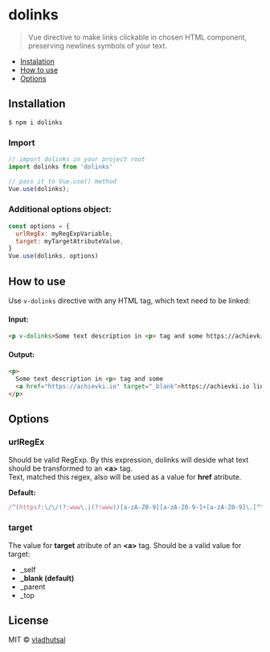 # dolinks
> Vue directive to make links clickable in chosen HTML component, preserving newlines symbols of your text.

  - [Instalation](#installation)
  - [How to use](#how-to-use)
  - [Options](#options) 


## Installation
```$ npm i dolinks```

### Import
```javascript
// import dolinks in your project root
import dolinks from 'dolinks'

// pass it to Vue.use() method
Vue.use(dolinks);
```

### Additional options object:
```javascript
const options = {
  urlRegEx: myRegExpVariable,
  target: myTargetAtributeValue,
}
Vue.use(dolinks, options)
```

## How to use
Use ```v-dolinks``` directive with any HTML tag, which text need to be linked:
#### Input:
```html
<p v-dolinks>Some text description in <p> tag and some https://achievki.io link</p>
```
#### Output: 
```html
<p>
  Some text description in <p> tag and some
  <a href="https://achievki.io" target="_blank">https://achievki.io link</a>
</p>
```

## Options
### urlRegEx
Should be valid RegExp. By this expression, dolinks will deside what text should be transformed to an **&lt;a>** tag.</br>
Text, matched this regex, also will be used as a value for **href** atribute.

**Default:**
```javascript
/^(https?:\/\/(?:www\.|(?!www))[a-zA-Z0-9][a-zA-Z0-9-]+[a-zA-Z0-9]\.[^\s]{2,}|www\.[a-zA-Z0-9][a-zA-Z0-9-]+[a-zA-Z0-9]\.[^\s]{2,}|https?:\/\/(?:www\.|(?!www))[a-zA-Z0-9]+\.[^\s]{2,}|www\.[a-zA-Z0-9]+\.[^\s]{2,})$/
```

### target
The value for **target** atribute of an **&lt;a>** tag. Should be a valid value for target:
  - _self
  - **_blank (default)**
  - _parent
  - _top

## License
MIT © [vladhutsal](https://github.com/vladhutsal)
